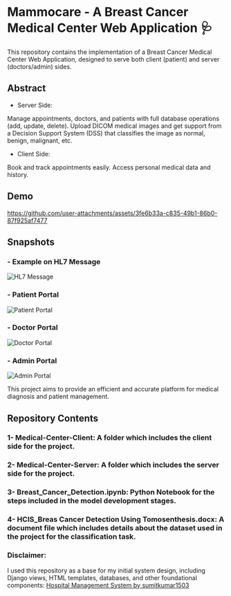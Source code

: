 # Mammocare - A Breast Cancer Medical Center Web Application 🩺
This repository contains the implementation of a Breast Cancer Medical Center Web Application, designed to serve both client (patient) and server (doctors/admin) sides.

## Abstract

- Server Side:

Manage appointments, doctors, and patients with full database operations (add, update, delete).
Upload DICOM medical images and get support from a Decision Support System (DSS) that classifies the image as normal, benign, malignant, etc.

- Client Side:

Book and track appointments easily.
Access personal medical data and history.


## Demo

https://github.com/user-attachments/assets/3fe6b33a-c835-49b1-86b0-87f925af7477


## Snapshots

### - Example on HL7 Message
![HL7 Message](https://github.com/user-attachments/assets/c0c7af21-66bf-4ce1-965a-2e2aefc4fffe)

### - Patient Portal
![Patient Portal](https://github.com/user-attachments/assets/85db3024-c7c8-42d4-b5b0-eff4171bdfd7)

### - Doctor Portal
![Doctor Portal](https://github.com/user-attachments/assets/417f1cc0-fe31-46dd-b65e-7db65ac814f6)

### - Admin Portal
![Admin Portal](https://github.com/user-attachments/assets/ee4da449-30c8-48e6-bc7d-21c1e75b471a)

This project aims to provide an efficient and accurate platform for medical diagnosis and patient management.


## Repository Contents

### 1- Medical-Center-Client: A folder which includes the client side for the project.

### 2- Medical-Center-Server: A folder which includes the server side for the project.

### 3- Breast_Cancer_Detection.ipynb: Python Notebook for the steps included in the model development stages.

### 4- HCIS_Breas Cancer Detection Using Tomosenthesis.docx: A document file which includes details about the dataset used in the project for the classification task.

### Disclaimer:
I used this repository as a base for my initial system design, including Django views, HTML templates, databases, and other foundational components: [Hospital Management System by sumitkumar1503](https://github.com/sumitkumar1503/hospitalmanagement)
